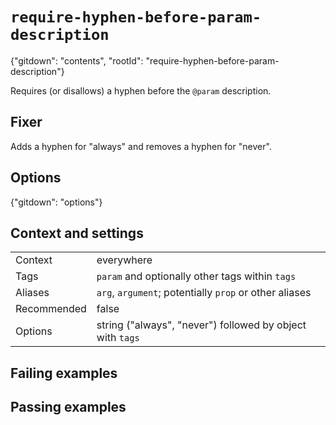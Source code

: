 # `require-hyphen-before-param-description`

{"gitdown": "contents", "rootId": "require-hyphen-before-param-description"}

Requires (or disallows) a hyphen before the `@param` description.

## Fixer

Adds a hyphen for "always" and removes a hyphen for "never".

## Options

{"gitdown": "options"}

## Context and settings

|||
|---|---|
|Context|everywhere|
|Tags|`param` and optionally other tags within `tags`|
|Aliases|`arg`, `argument`; potentially `prop` or other aliases|
|Recommended|false|
|Options|string ("always", "never") followed by object with `tags`|

## Failing examples

<!-- assertions-failing requireHyphenBeforeParamDescription -->

## Passing examples

<!-- assertions-passing requireHyphenBeforeParamDescription -->
